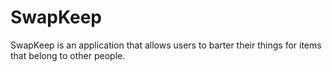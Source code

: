 # SwapKeep
SwapKeep is an application that allows users to barter their things for items that belong to other people.
